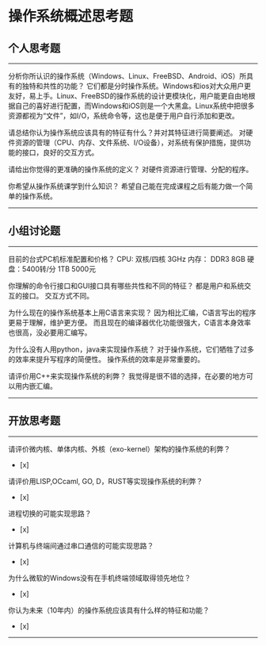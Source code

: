 # 操作系统概述思考题

## 个人思考题

---

分析你所认识的操作系统（Windows、Linux、FreeBSD、Android、iOS）所具有的独特和共性的功能？
  它们都是分时操作系统。Windows和ios对大众用户更友好，易上手。Linux、FreeBSD的操作系统的设计更模块化，用户能更自由地根据自己的喜好进行配置，而Windows和iOS则是一个大黑盒。Linux系统中把很多资源都视为“文件”，如I/O，系统命令等，这也是便于用户自行添加和更改。

请总结你认为操作系统应该具有的特征有什么？并对其特征进行简要阐述。
  对硬件资源的管理（CPU、内存、文件系统、I/O设备），对系统有保护措施，提供功能的接口，良好的交互方式。

请给出你觉得的更准确的操作系统的定义？
  对硬件资源进行管理、分配的程序。

你希望从操作系统课学到什么知识？
  希望自己能在完成课程之后有能力做一个简单的操作系统。

---

## 小组讨论题

---

目前的台式PC机标准配置和价格？
CPU: 双核/四核 3GHz
内存： DDR3 8GB
硬盘：5400转/分 1TB
5000元

你理解的命令行接口和GUI接口具有哪些共性和不同的特征？
  都是用户和系统交互的接口。
  交互方式不同。

为什么现在的操作系统基本上用C语言来实现？
  因为相比汇编，C语言写出的程序更易于理解，维护更方便。
  而且现在的编译器优化功能很强大，C语言本身效率也很高，没必要用汇编写。

为什么没有人用python，java来实现操作系统？
  对于操作系统，它们牺牲了过多的效率来提升写程序的简便性。
  操作系统的效率是非常重要的。

请评价用C++来实现操作系统的利弊？
  我觉得是很不错的选择，在必要的地方可以用内嵌汇编。

---

## 开放思考题

---

请评价微内核、单体内核、外核（exo-kernel）架构的操作系统的利弊？
- [x]  

>  

请评价用LISP,OCcaml, GO, D，RUST等实现操作系统的利弊？
- [x]  

>  

进程切换的可能实现思路？
- [x]  

>  

计算机与终端间通过串口通信的可能实现思路？
- [x]  

>  

为什么微软的Windows没有在手机终端领域取得领先地位？
- [x]  

>  

你认为未来（10年内）的操作系统应该具有什么样的特征和功能？
- [x]  

>  

---
